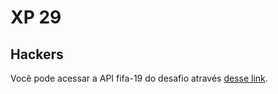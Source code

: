 # XP 29
## Hackers

Você pode acessar a API fifa-19 do desafio através [desse link](./fifa-19/data.json).